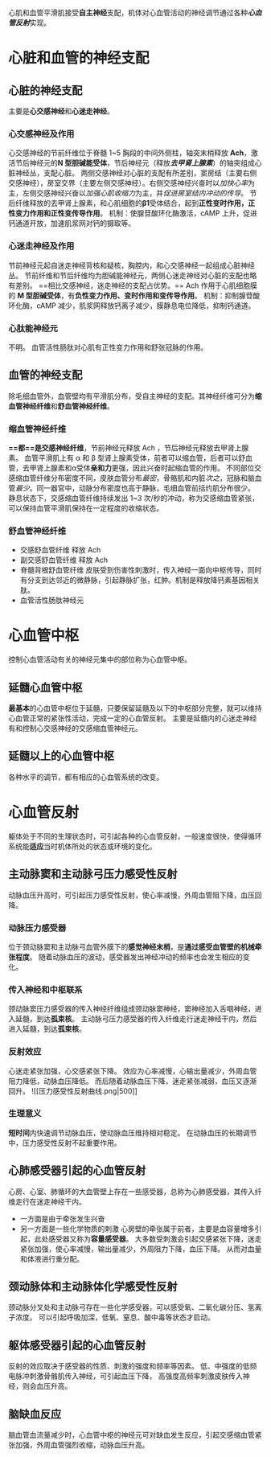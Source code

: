 心肌和血管平滑肌接受**自主神经**支配，机体对心血管活动的神经调节通过各种***心血管反射***实现。
# 心脏和血管的神经支配
## 心脏的神经支配
主要是**心交感神经**和**心迷走神经**。
### 心交感神经及作用
心交感神经的节前纤维位于脊髓 1~5 胸段的中间外侧柱，轴突末梢释放 **Ach**，激活节后神经元的**N 型胆碱能受体**，节后神经元（释放***去甲肾上腺素***）的轴突组成心脏神经丛，支配心脏。
两侧交感神经对心脏的支配有所差别，窦房结（主要右侧交感神经），房室交界（主要左侧交感神经）。右侧交感神经兴奋时以*加快心率*为主，左侧交感神经兴奋以*加强心肌收缩力*为主，并*促进房室结内冲动的传导*。
节后纤维释放的去甲肾上腺素，和心肌细胞的**β1**受体结合，起到**正性变时作用，正性变力作用和正性变传导作用**。
机制：使腺苷酸环化酶激活，cAMP 上升，促进钙通道开放，加速肌浆网对钙的摄取等。
### 心迷走神经及作用
节前神经元起自迷走神经背核和疑核，胸腔内，和心交感神经一起组成心脏神经丛。
节前纤维和节后纤维均为胆碱能神经元，两侧心迷走神经对心脏的支配也略有差别。
==相比交感神经，迷走神经的支配占优势。==
Ach 作用于心肌细胞膜的 **M 型胆碱受体**，有**负性变力作用、变时作用和变传导作用**。
机制：抑制腺苷酸环化酶，cAMP 减少，肌浆网释放钙离子减少，膜静息电位降低，抑制钙通道。
### 心肽能神经元
不明。
血管活性肠肽对心肌有正性变力作用和舒张冠脉的作用。
## 血管的神经支配

除毛细血管外，血管壁均有平滑肌分布，受自主神经的支配。其神经纤维可分为**缩血管神经纤维**和**舒血管神经纤维**。
### 缩血管神经纤维
**==都==是交感神经纤维**，节前神经元释放 Ach ，节后神经元释放去甲肾上腺素。
血管平滑肌上有 α 和 β 型肾上腺素受体，前者可以缩血管，后者可以舒血管，去甲肾上腺素和α受体**亲和力**更强，因此兴奋时起缩血管的作用。
不同部位交感缩血管纤维分布密度不同，皮肤血管分布*最密*，骨骼肌和内脏*次之*，冠脉和脑血管*最少*。同一器官中，动脉分布密度也高于静脉，毛细血管前括约肌分布很少。
静息状态下，交感缩血管纤维持续发出 1~3 次/秒的冲动，称为交感缩血管紧张，可以保持血管平滑肌保持在一定程度的收缩状态。
### 舒血管神经纤维
- 交感舒血管纤维
  释放 Ach
- 副交感舒血管纤维
  释放 Ach
- 脊髓背根舒血管纤维
  皮肤受到伤害性刺激时，传入神经一面向中枢传导，同时有分支到达邻近的微静脉，引起静脉扩张，红肿。机制是释放降钙素基因相关肽。
- 血管活性肠肽神经元
# 心血管中枢
控制心血管活动有关的神经元集中的部位称为心血管中枢。
## 延髓心血管中枢
**最基本**的心血管中枢位于延髓，只要保留延髓及以下的中枢部分完整，就可以维持心血管正常的紧张性活动，完成一定的心血管反射。
主要是延髓内的心迷走神经有和控制心交感神经的交感缩血管神经元。
## 延髓以上的心血管中枢
各种水平的调节，都有相应的心血管系统的改变。
# 心血管反射
躯体处于不同的生理状态时，可引起各种的心血管反射，一般速度很快，使得循环系统能**适应**当时机体所处的状态或环境的变化。
## 主动脉窦和主动脉弓压力感受性反射
动脉血压升高时，可引起压力感受性反射，使心率减慢，外周血管阻下降，血压回降。
### 动脉压力感受器
位于颈动脉窦和主动脉弓血管外膜下的**感觉神经末梢**，是**通过感受血管壁的机械牵张程度**。
随着动脉血压的波动，感受器发出神经冲动的频率也会发生相应的变化。
### 传入神经和中枢联系
颈动脉窦压力感受器的传入神经纤维组成颈动脉窦神经，窦神经加入舌咽神经，进入延髓，到达**孤束核**。
主动脉弓压力感受器的传入纤维走行迷走神经干内，然后进入延髓，到达**孤束核**。
### 反射效应
心迷走紧张加强，心交感紧张下降。
效应为心率减慢，心输出量减少，外周血管阻力降低，动脉血压降低。
而后随着动脉血压下降，迷走紧张减弱，血压又逐渐回升。
![[压力感受性反射曲线.png|500]]
### 生理意义
**短时间**内快速调节动脉血压，使动脉血压维持相对稳定。
在动脉血压的长期调节中，压力感受性反射不起重要作用。
## 心肺感受器引起的心血管反射
心房、心室、肺循环的大血管壁上存在一些感受器，总称为心肺感受器，其传入纤维走行在迷走神经干内。
- 一方面是由于牵张发生兴奋
- 另一方面是一些化学物质的刺激
心房壁的牵张属于前者，主要是血容量增多引起，此处感受器又称为**容量感受器**。
大多数受刺激会引起交感紧张下降，迷走紧张加强，使心率减慢，输出量减少，外周阻力下降，血压下降。
从而对血量和体液进行重分配。
## 颈动脉体和主动脉体化学感受性反射
颈动脉分叉处和主动脉弓存在一些化学感受器，可以感受氧、二氧化碳分压、氢离子浓度。
可以引起呼吸加深，低氧、窒息、酸中毒等状态才启动。
## 躯体感受器引起的心血管反射
反射的效应取决于感受器的性质、刺激的强度和频率等因素。
低、中强度的低频电脉冲刺激骨骼肌传入神经，可引起血压下降，
高强度高频率刺激皮肤传入神经，则会血压升高。
## 脑缺血反应
脑血管血流量减少时，心血管中枢的神经元可对缺血发生反应，引起交感缩血管紧张加强，外周血管强烈收缩，动脉血压升高。